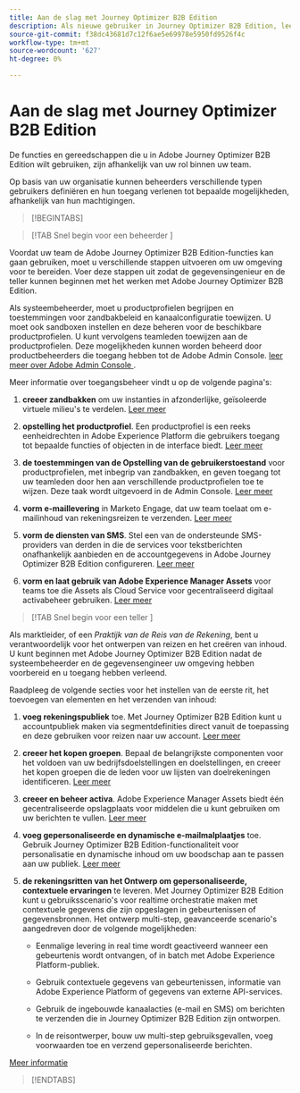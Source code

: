 ```yaml
---
title: Aan de slag met Journey Optimizer B2B Edition
description: Als nieuwe gebruiker in Journey Optimizer B2B Edition, leer over de belangrijkste gebieden om aan de slag te gaan.
source-git-commit: f38dc43681d7c12f6ae5e69978e5950fd9526f4c
workflow-type: tm+mt
source-wordcount: '627'
ht-degree: 0%

---
```


# Aan de slag met Journey Optimizer B2B Edition

De functies en gereedschappen die u in Adobe Journey Optimizer B2B Edition wilt gebruiken, zijn afhankelijk van uw rol binnen uw team.

Op basis van uw organisatie kunnen beheerders verschillende typen gebruikers definiëren en hun toegang verlenen tot bepaalde mogelijkheden, afhankelijk van hun machtigingen.

>[!BEGINTABS]

>[!TAB  Snel begin voor een beheerder ]

Voordat uw team de Adobe Journey Optimizer B2B Edition-functies kan gaan gebruiken, moet u verschillende stappen uitvoeren om uw omgeving voor te bereiden. Voer deze stappen uit zodat de gegevensingenieur en de teller kunnen beginnen met het werken met Adobe Journey Optimizer B2B Edition.

Als systeembeheerder, moet u productprofielen begrijpen en toestemmingen voor zandbakbeleid en kanaalconfiguratie toewijzen. U moet ook sandboxen instellen en deze beheren voor de beschikbare productprofielen. U kunt vervolgens teamleden toewijzen aan de productprofielen. Deze mogelijkheden kunnen worden beheerd door productbeheerders die toegang hebben tot de Adobe Admin Console. [ leer meer over Adobe Admin Console ](https://helpx.adobe.com/nl/enterprise/using/admin-console.html).

Meer informatie over toegangsbeheer vindt u op de volgende pagina&#39;s:

1. **creeer zandbakken** om uw instanties in afzonderlijke, geïsoleerde virtuele milieu&#39;s te verdelen. [ Leer meer ](https://experienceleague.adobe.com/en/docs/experience-platform/sandbox/home#understanding-sandboxes)

1. **opstelling het productprofiel**. Een productprofiel is een reeks eenheidrechten in Adobe Experience Platform die gebruikers toegang tot bepaalde functies of objecten in de interface biedt. [ Leer meer ](../admin/user-management.md#create-the-marketo-engage-product-profile)

1. **de toestemmingen van de Opstelling van de gebruikerstoestand** voor productprofielen, met inbegrip van zandbakken, en geven toegang tot uw teamleden door hen aan verschillende productprofielen toe te wijzen. Deze taak wordt uitgevoerd in de Admin Console. [ Leer meer ](../admin/user-management.md#create-a-user-group)

1. **vorm e-maillevering** in Marketo Engage, dat uw team toelaat om e-mailinhoud van rekeningsreizen te verzenden. [ Leer meer ](https://experienceleague.adobe.com/en/docs/marketo/using/getting-started/initial-setup/setup-steps#ensure-email-deliverability)

1. **vorm de diensten van SMS**. Stel een van de ondersteunde SMS-providers van derden in die de services voor tekstberichten onafhankelijk aanbieden en de accountgegevens in Adobe Journey Optimizer B2B Edition configureren. [ Leer meer ](../content/sms-authoring.md#create-a-new-api-credentials-for-an-sms-service-provider)

1. **vorm en laat gebruik van Adobe Experience Manager Assets** voor teams toe die Assets als Cloud Service voor gecentraliseerd digitaal activabeheer gebruiken. [ Leer meer ](../admin/configure-aem-repositories.md)

>[!TAB  Snel begin voor een teller ]

Als marktleider, of een _Praktijk van de Reis van de Rekening_, bent u verantwoordelijk voor het ontwerpen van reizen en het creëren van inhoud. U kunt beginnen met Adobe Journey Optimizer B2B Edition nadat de systeembeheerder en de gegevensengineer uw omgeving hebben voorbereid en u toegang hebben verleend.

Raadpleeg de volgende secties voor het instellen van de eerste rit, het toevoegen van elementen en het verzenden van inhoud:

1. **voeg rekeningspubliek** toe. Met Journey Optimizer B2B Edition kunt u accountpubliek maken via segmentdefinities direct vanuit de toepassing en deze gebruiken voor reizen naar uw account. [ Leer meer ](../audiences/account-audience-overview.md)

1. **creeer het kopen groepen**. Bepaal de belangrijkste componenten voor het voldoen van uw bedrijfsdoelstellingen en doelstellingen, en creeer het kopen groepen die de leden voor uw lijsten van doelrekeningen identificeren. [ Leer meer ](../buying-groups/buying-groups-overview.md)

1. **creeer en beheer activa**. Adobe Experience Manager Assets biedt één gecentraliseerde opslagplaats voor middelen die u kunt gebruiken om uw berichten te vullen. [ Leer meer ](../content/assets-overview.md)

1. **voeg gepersonaliseerde en dynamische e-mailmalplaatjes** toe. Gebruik Journey Optimizer B2B Edition-functionaliteit voor personalisatie en dynamische inhoud om uw boodschap aan te passen aan uw publiek. [ Leer meer ](../content/email-templates.md)

1. **de rekeningsritten van het Ontwerp om gepersonaliseerde, contextuele ervaringen** te leveren. Met Journey Optimizer B2B Edition kunt u gebruiksscenario&#39;s voor realtime orchestratie maken met contextuele gegevens die zijn opgeslagen in gebeurtenissen of gegevensbronnen. Het ontwerp multi-step, geavanceerde scenario&#39;s aangedreven door de volgende mogelijkheden:

   * Eenmalige levering in real time wordt geactiveerd wanneer een gebeurtenis wordt ontvangen, of in batch met Adobe Experience Platform-publiek.

   * Gebruik contextuele gegevens van gebeurtenissen, informatie van Adobe Experience Platform of gegevens van externe API-services.

   * Gebruik de ingebouwde kanaalacties (e-mail en SMS) om berichten te verzenden die in Journey Optimizer B2B Edition zijn ontworpen.

   * In de reisontwerper, bouw uw multi-step gebruiksgevallen, voeg voorwaarden toe en verzend gepersonaliseerde berichten.

[Meer informatie](../journeys/journey-overview.md)

>[!ENDTABS]
